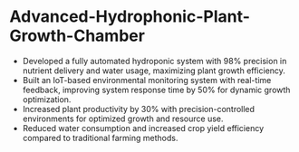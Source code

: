 # Advanced-Hydrophonic-Plant-Growth-Chamber
- Developed a fully automated hydroponic system with 98% precision in nutrient delivery and water usage, maximizing
 plant growth efficiency.
- Built an IoT-based environmental monitoring system with real-time feedback, improving system response time by 50%
 for dynamic growth optimization.
- Increased plant productivity by 30% with precision-controlled environments for optimized growth and resource use.
- Reduced water consumption and increased crop yield efficiency compared to traditional farming methods.
